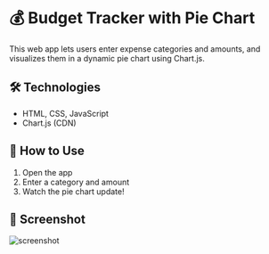 # 💰 Budget Tracker with Pie Chart

This web app lets users enter expense categories and amounts, and visualizes them in a dynamic pie chart using Chart.js.

## 🛠️ Technologies
- HTML, CSS, JavaScript
- Chart.js (CDN)

## 🚀 How to Use
1. Open the app
2. Enter a category and amount
3. Watch the pie chart update!

## 📸 Screenshot
![screenshot](screenshot.png)
